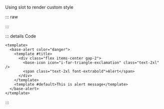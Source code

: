 Using slot to render custom style

::: raw

<ClientOnly>
  <AlertSlot />
</ClientOnly>

:::

::: details Code

```vue
<template>
  <base-alert color="danger">
    <template #title>
      <div class="flex items-center gap-2">
        <base-icon icon="i-far-triangle-exclamation" class="text-2xl" />
        <span class="text-2xl font-extrabold">Alert</span>
      </div>
    </template>
    <template #default>This is alert message</template>
  </base-alert>
</template>
```

:::
